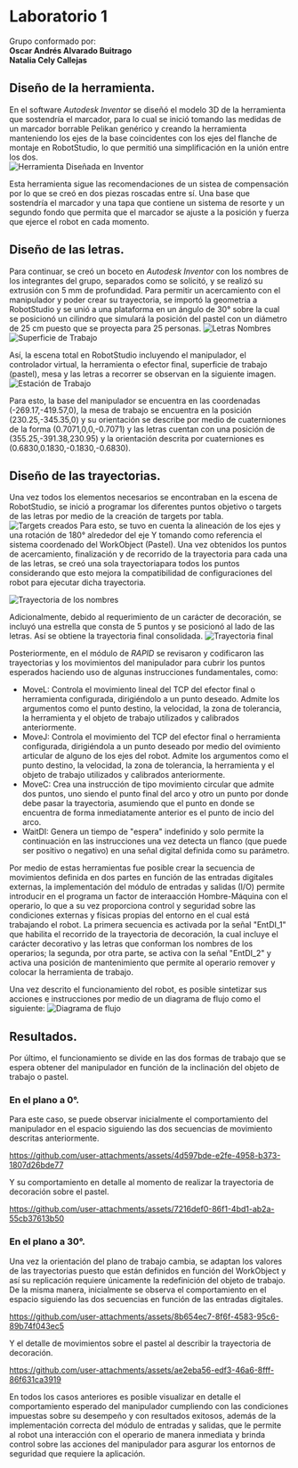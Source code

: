 # Laboratorio 1


Grupo conformado por:\
**Oscar Andrés Alvarado Buitrago**\
**Natalia Cely Callejas**

## Diseño de la herramienta.

En el software *Autodesk Inventor* se diseñó el modelo 3D de la herramienta que sostendría el marcador, para lo cual se inició tomando las medidas de un marcador borrable Pelikan genérico y creando la herramienta manteniendo los ejes de la base coincidentes con los ejes del flanche de montaje en RobotStudio, lo que permitió una simplificación en la unión entre los dos.\
![Herramienta Diseñada en Inventor](Multimedia/Herramienta.jpeg)

Esta herramienta sigue las recomendaciones de un sistea de compensación por lo que se creó en dos piezas roscadas entre sí. Una base que sostendría el marcador y una tapa que contiene un sistema de resorte y un segundo fondo que permita que el marcador se ajuste a la posición y fuerza que ejerce el robot en cada momento.

## Diseño de las letras.

Para continuar, se creó un boceto en *Autodesk Inventor* con los nombres de los integrantes del grupo, separados como se solicitó, y se realizó su extrusión con 5 mm de profundidad. Para permitir un acercamiento con el manipulador y poder crear su trayectoria, se importó la geometria a RobotStudio y se unió a una plataforma en un ángulo de 30° sobre la cual se posicionó un cilindro que simulará la posición del pastel con un diámetro de 25 cm puesto que se proyecta para 25 personas.
![Letras Nombres](Multimedia/Nombres.jpeg)
![Superficie de Trabajo](Multimedia/Superficie.png)

Así, la escena total en RobotStudio incluyendo el manipulador, el controlador virtual, la herramienta o efector final, superficie de trabajo (pastel), mesa y las letras a recorrer se observan en la siguiente imagen.
![Estación de Trabajo](Multimedia/Station.png)

Para esto, la base del manipulador se encuentra en las coordenadas (-269.17,-419.57,0), la mesa de trabajo se encuentra en la posición (230.25,-345.35,0) y su orientación se describe por medio de cuaterniones de la forma (0.7071,0,0,-0.7071) y las letras cuentan con una posición de (355.25,-391.38,230.95) y la orientación descrita por cuaterniones es (0.6830,0.1830,-0.1830,-0.6830).

## Diseño de las trayectorias.

Una vez todos los elementos necesarios se encontraban en la escena de RobotStudio, se inició a programar los diferentes puntos objetivo o targets de las letras por medio de la creación de targets por tabla.
![Targets creados](Multimedia/Targets.png)
Para esto, se tuvo en cuenta la alineación de los ejes y una rotación de 180° alrededor del eje Y tomando como referencia el sistema coordenado del WorkObject (Pastel). Una vez obtenidos los puntos de acercamiento, finalización y de recorrido de la trayectoria para cada una de las letras, se creó una sola trayectoriapara todos los puntos considerando que esto mejora la compatibilidad de configuraciones del robot para ejecutar dicha trayectoria.

![Trayectoria de los nombres](Multimedia/Trayectoria_nombres.png)

Adicionalmente, debido al requerimiento de un carácter de decoración, se incluyó una estrella que consta de 5 puntos y se posicionó al lado de las letras. Así se obtiene la trayectoria final consolidada.
![Trayectoria final](Multimedia/Trayectoria_todo.png)

Posteriormente, en el módulo de *RAPID* se revisaron y codificaron las trayectorias y los movimientos del manipulador para cubrir los puntos esperados haciendo uso de algunas instrucciones fundamentales, como:
+ MoveL: Controla el movimiento lineal del TCP del efector final o herramienta configurada, dirigiéndolo a un punto deseado. Admite los argumentos como el punto destino, la velocidad, la zona de tolerancia, la herramienta y el objeto de trabajo utilizados y calibrados anteriormente.
+ MoveJ: Controla el movimiento del TCP del efector final o herramienta configurada, dirigiéndola a un punto deseado por medio del ovimiento articular de alguno de los ejes del robot. Admite los argumentos como el punto destino, la velocidad, la zona de tolerancia, la herramienta y el objeto de trabajo utilizados y calibrados anteriormente.
+ MoveC: Crea una instrucción de tipo movimiento circular que admite dos puntos, uno siendo el punto final del arco y otro un punto por donde debe pasar la trayectoria, asumiendo que el punto en donde se encuentra de forma inmediatamente anterior es el punto de incio del arco.
+ WaitDI: Genera un tiempo de "espera" indefinido y solo permite la continuación en las instrucciones una vez detecta un flanco (que puede ser positivo o negativo) en una señal digital definida como su parámetro.

Por medio de estas herramientas fue posible crear la secuencia de movimientos definida en dos partes en función de las entradas digitales externas, la implementación del módulo de entradas y salidas (I/O) permite introducir en el programa un factor de interaacción Hombre-Máquina con el operario, lo que a su vez proporciona control y seguridad sobre las condiciones externas y físicas propias del entorno en el cual está trabajando el robot. La primera secuencia es activada por la señal "EntDI_1" que habilita el recorrido de la trayectoria de decoración, la cual incluye el carácter decorativo y las letras que conforman los nombres de los operarios; la segunda, por otra parte, se activa con la señal "EntDI_2" y activa una posición de mantenimiento que permite al operario remover y colocar la herramienta de trabajo.

Una vez descrito el funcionamiento del robot, es posible sintetizar sus acciones e instrucciones por medio de un diagrama de flujo como el siguiente:
![Diagrama de flujo](Multimedia/FlujoLab_1.png)

## Resultados.

Por último, el funcionamiento se divide en las dos formas de trabajo que se espera obtener del manipulador en función de la inclinación del objeto de trabajo o pastel.

### En el plano a 0°.
Para este caso, se puede observar inicialmente el comportamiento del manipulador en el espacio siguiendo las dos secuencias de movimiento descritas anteriormente.

https://github.com/user-attachments/assets/4d597bde-e2fe-4958-b373-1807d26bde77

Y su comportamiento en detalle al momento de realizar la trayectoria de decoración sobre el pastel.

https://github.com/user-attachments/assets/7216def0-86f1-4bd1-ab2a-55cb37613b50

### En el plano a 30°.
Una vez la orientación del plano de trabajo cambia, se adaptan los valores de las trayectorias puesto que están definidos en función del WorkObject y así su replicación requiere únicamente la redefinición del objeto de trabajo. De la misma manera, inicialmente se observa el comportamiento en el espacio siguiendo las dos secuencias en función de las entradas digitales.

https://github.com/user-attachments/assets/8b654ec7-8f6f-4583-95c6-89b74f043ec5

Y el detalle de movimientos sobre el pastel al describir la trayectoria de decoración.

https://github.com/user-attachments/assets/ae2eba56-edf3-46a6-8fff-86f631ca3919

En todos los casos anteriores es posible visualizar en detalle el comportamiento esperado del manipulador cumpliendo con las condiciones impuestas sobre su desempeño y con resultados exitosos, además de la implementación correcta del módulo de entradas y salidas, que le permite al robot una interacción con el operario de manera inmediata y brinda control sobre las acciones del manipulador para asgurar los entornos de seguridad que requiere la aplicación.
